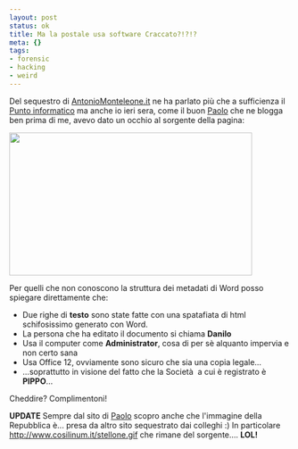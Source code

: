 ```yaml
--- 
layout: post
status: ok
title: Ma la postale usa software Craccato?!?!?
meta: {}
tags: 
- forensic
- hacking
- weird
---
```

Del sequestro di [AntonioMonteleone.it](http://www.antoninomonteleone.it/) ne ha parlato più che a sufficienza il [Punto informatico](http://punto-informatico.it/2314627/PI/News/Sequestrato-un-altro-blog-italiano/p.aspx) ma anche io ieri sera, come il buon [Paolo](http://paolo.evectors.it/italian/2008/06/company-pippo.html) che ne blogga ben prima di me, avevo dato un occhio al sorgente della pagina:  
  
<img src="http://fast.mgpf.it//copia_craccata.jpg" alt="" title="copia_craccata" width="435" height="256" class="aligncenter size-full wp-image-734" />  
  
Per quelli che non conoscono la struttura dei metadati di Word posso spiegare direttamente che:  
  
* Due righe di **testo** sono state fatte con una spatafiata di html schifosissimo generato con Word.  
* La persona che ha editato il documento si chiama **Danilo**  
* Usa il computer come **Administrator**, cosa di per sè alquanto impervia e non certo sana
* Usa Office 12, ovviamente sono sicuro che sia una copia legale...
* ...soprattutto in visione del fatto che la Società  a cui è registrato è **PIPPO**...  
  
Cheddire? Complimentoni!   
  
**UPDATE** Sempre dal sito di [Paolo](http://paolo.evectors.it/italian/2008/06/company-pippo.html)  scopro anche che l'immagine della Repubblica è... presa da altro sito sequestrato dai colleghi :) In particolare <http://www.cosilinum.it/stellone.gif> che rimane del sorgente.... **LOL!**  
  
 

